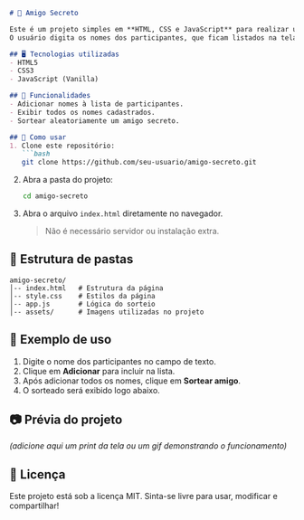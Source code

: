 ````markdown
# 🎁 Amigo Secreto

Este é um projeto simples em **HTML, CSS e JavaScript** para realizar um sorteio de **Amigo Secreto**.  
O usuário digita os nomes dos participantes, que ficam listados na tela, e depois pode realizar o sorteio de forma prática.  

## 🖥️ Tecnologias utilizadas
- HTML5  
- CSS3  
- JavaScript (Vanilla)  

## 📌 Funcionalidades
- Adicionar nomes à lista de participantes.  
- Exibir todos os nomes cadastrados.  
- Sortear aleatoriamente um amigo secreto.  

## 🚀 Como usar
1. Clone este repositório:
   ```bash
   git clone https://github.com/seu-usuario/amigo-secreto.git
````

2. Abra a pasta do projeto:

   ```bash
   cd amigo-secreto
   ```
3. Abra o arquivo `index.html` diretamente no navegador.

   > Não é necessário servidor ou instalação extra.

## 📂 Estrutura de pastas

```
amigo-secreto/
│-- index.html   # Estrutura da página
│-- style.css    # Estilos da página
│-- app.js       # Lógica do sorteio
│-- assets/      # Imagens utilizadas no projeto
```

## 🎲 Exemplo de uso

1. Digite o nome dos participantes no campo de texto.
2. Clique em **Adicionar** para incluir na lista.
3. Após adicionar todos os nomes, clique em **Sortear amigo**.
4. O sorteado será exibido logo abaixo.

## 📷 Prévia do projeto

*(adicione aqui um print da tela ou um gif demonstrando o funcionamento)*

## 📝 Licença

Este projeto está sob a licença MIT.
Sinta-se livre para usar, modificar e compartilhar!

